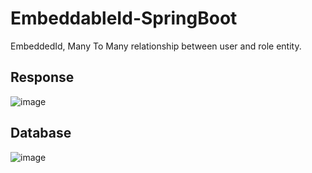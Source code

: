 # EmbeddableId-SpringBoot
EmbeddedId, Many To Many relationship between user and role entity.

Response
-----------------
![image](https://user-images.githubusercontent.com/21373505/135714422-29768dd0-8b48-4e0a-a289-b9e3299b830d.png)

Database
---------------
![image](https://user-images.githubusercontent.com/21373505/135714508-4f650fbd-f452-4590-ba91-e7d936116da0.png)

